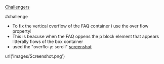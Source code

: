 [Challengers](#challenge)

#challenge
  - To fix the vertical overflow of the FAQ container i use the over flow property!
  - This is beacuse when the FAQ oppens the p block element that appears litterally flows of the box container
  - used the "overflo-y: scroll"
[screenshot](#screenshot) 

   url('images/Screenshot.png')

